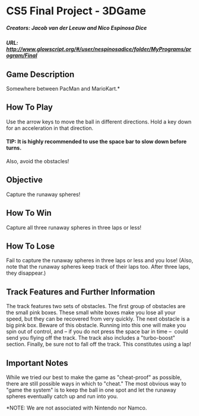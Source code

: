 # CS5 Final Project - 3DGame
##### Creators: Jacob van der Leeuw and Nico Espinosa Dice
##### URL: http://www.glowscript.org/#/user/nespinosadice/folder/MyPrograms/program/Final

## Game Description
Somewhere between PacMan and MarioKart.*

## How To Play
Use the arrow keys to move the ball in different directions. Hold a key down for an acceleration in that direction.
#### TIP: It is highly recommended to use the space bar to slow down before turns.
Also, avoid the obstacles!

## Objective
Capture the runaway spheres!

## How To Win
Capture all three runaway spheres in three laps or less!

## How To Lose
Fail to capture the runaway spheres in three laps or less and you lose!
(Also, note that the runaway spheres keep track of their laps too. After three laps, they disappear.)

## Track Features and Further Information
The track features two sets of obstacles. The first group of obstacles are the small pink boxes. These small white boxes
make you lose all your speed, but they can be recovered from very quickly. The next obstacle is a big pink box. Beware of
this obstacle. Running into this one will make you spin out of control, and – if you do not press the space bar in time – 
could send you flying off the track.
The track also includes a "turbo-boost" section.
Finally, be sure not to fall off the track. This constitutes using a lap!

## Important Notes
While we tried our best to make the game as "cheat-proof" as possible, there are still possible ways in which to "cheat."
The most obvious way to "game the system" is to keep the ball in one spot and let the runaway spheres eventually catch up and 
run into you.

*NOTE: We are not associated with Nintendo nor Namco.
